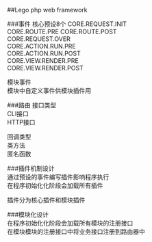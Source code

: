 ##Lego
php web framework

###事件
核心预设8个
CORE.REQUEST.INIT  
CORE.ROUTE.PRE
CORE.ROUTE.POST  
CORE.REQUEST.OVER  
CORE.ACTION.RUN.PRE  
CORE.ACTION.RUN.POST  
CORE.VIEW.RENDER.PRE  
CORE.VIEW.RENDER.POST

模块事件  
模块中自定义事件供模块插件用

###路由
接口类型  
CLI接口  
HTTP接口

回调类型  
类方法  
匿名函数


###插件机制设计  
通过预设的事件编写插件影响程序执行  
在程序初始化化阶段会加载所有插件

插件分为核心插件和模块插件

###模块化设计  
在程序初始化化阶段会加载所有模块的注册接口  
在模块模块的注册接口中将业务接口注册到路由器中

